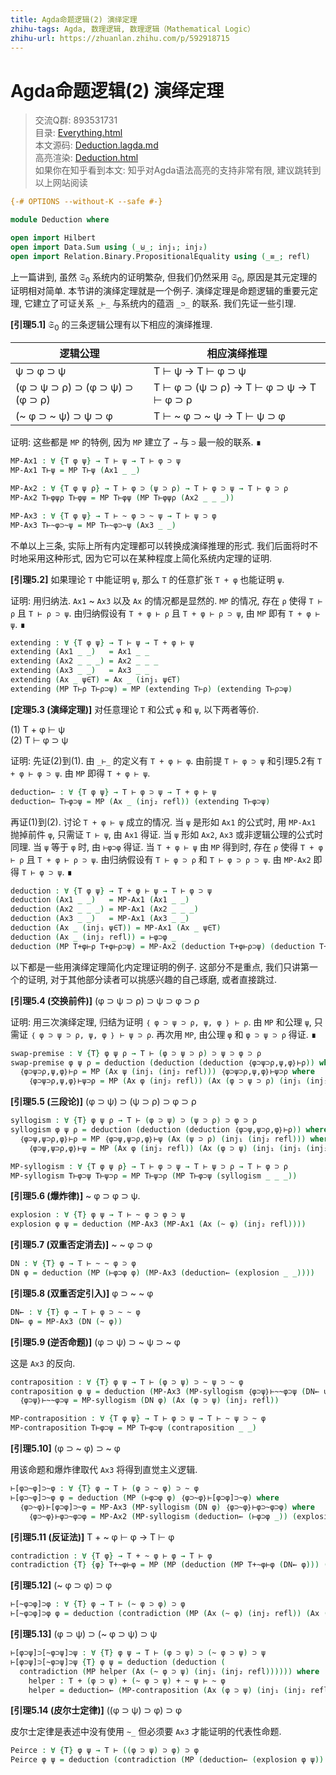 ```yaml
---
title: Agda命题逻辑(2) 演绎定理
zhihu-tags: Agda, 数理逻辑, 数理逻辑（Mathematical Logic）
zhihu-url: https://zhuanlan.zhihu.com/p/592918715
---
```


# Agda命题逻辑(2) 演绎定理

> 交流Q群: 893531731  
> 目录: [Everything.html](https://choukh.github.io/HilbertSystem/Everything.html)  
> 本文源码: [Deduction.lagda.md](https://github.com/choukh/HilbertSystem/blob/main/src/Deduction.lagda.md)  
> 高亮渲染: [Deduction.html](https://choukh.github.io/HilbertSystem/Deduction.html)  
> 如果你在知乎看到本文: 知乎对Agda语法高亮的支持非常有限, 建议跳转到以上网站阅读  

```agda
{-# OPTIONS --without-K --safe #-}

module Deduction where

open import Hilbert
open import Data.Sum using (_⊎_; inj₁; inj₂)
open import Relation.Binary.PropositionalEquality using (_≡_; refl)
```

上一篇讲到, 虽然 $\mathfrak{S}_0$ 系统内的证明繁杂, 但我们仍然采用 $\mathfrak{S}_0$, 原因是其元定理的证明相对简单. 本节讲的演绎定理就是一个例子. 演绎定理是命题逻辑的重要元定理, 它建立了可证关系 `_⊢_` 与系统内的蕴涵 `_⊃_` 的联系. 我们先证一些引理.

**[引理5.1]** $\mathfrak{S}_0$ 的三条逻辑公理有以下相应的演绎推理.

|逻辑公理|相应演绎推理|
|-------|----------|
|ψ ⊃ φ ⊃ ψ|T ⊢ ψ → T ⊢ φ ⊃ ψ|
|(φ ⊃ ψ ⊃ ρ) ⊃ (φ ⊃ ψ) ⊃ (φ ⊃ ρ)|T ⊢ φ ⊃ (ψ ⊃ ρ) → T ⊢ φ ⊃ ψ → T ⊢ φ ⊃ ρ|
|(~ φ ⊃ ~ ψ) ⊃ ψ ⊃ φ|T ⊢ ~ φ ⊃ ~ ψ → T ⊢ ψ ⊃ φ|

证明: 这些都是 `MP` 的特例, 因为 `MP` 建立了 `→` 与 `⊃` 最一般的联系. ∎

```agda
MP-Ax1 : ∀ {T φ ψ} → T ⊢ ψ → T ⊢ φ ⊃ ψ
MP-Ax1 T⊢ψ = MP T⊢ψ (Ax1 _ _)

MP-Ax2 : ∀ {T φ ψ ρ} → T ⊢ φ ⊃ (ψ ⊃ ρ) → T ⊢ φ ⊃ ψ → T ⊢ φ ⊃ ρ
MP-Ax2 T⊢φψρ T⊢φψ = MP T⊢φψ (MP T⊢φψρ (Ax2 _ _ _))

MP-Ax3 : ∀ {T φ ψ} → T ⊢ ~ φ ⊃ ~ ψ → T ⊢ ψ ⊃ φ
MP-Ax3 T⊢~φ⊃~ψ = MP T⊢~φ⊃~ψ (Ax3 _ _)
```

不单以上三条, 实际上所有内定理都可以转换成演绎推理的形式. 我们后面将时不时地采用这种形式, 因为它可以在某种程度上简化系统内定理的证明.

**[引理5.2]** 如果理论 `T` 中能证明 `ψ`, 那么 `T` 的任意扩张 `T + φ` 也能证明 `ψ`.

证明: 用归纳法. `Ax1` ~ `Ax3` 以及 `Ax` 的情况都是显然的. `MP` 的情况, 存在 `ρ` 使得 `T ⊢ ρ` 且 `T ⊢ ρ ⊃ ψ`. 由归纳假设有 `T + φ ⊢ ρ` 且 `T + φ ⊢ ρ ⊃ ψ`, 由 `MP` 即有 `T + φ ⊢ ψ`. ∎

```agda
extending : ∀ {T φ ψ} → T ⊢ ψ → T + φ ⊢ ψ
extending (Ax1 _ _)   = Ax1 _ _
extending (Ax2 _ _ _) = Ax2 _ _ _
extending (Ax3 _ _)   = Ax3 _ _
extending (Ax _ ψ∈T) = Ax _ (inj₁ ψ∈T)
extending (MP T⊢ρ T⊢ρ⊃ψ) = MP (extending T⊢ρ) (extending T⊢ρ⊃ψ)
```

**[定理5.3 (演绎定理)]** 对任意理论 `T` 和公式 `φ` 和 `ψ`, 以下两者等价.

(1) T + φ ⊢ ψ  
(2) T ⊢ φ ⊃ ψ  

证明: 先证(2)到(1). 由 `_⊢_` 的定义有 `T + φ ⊢ φ`. 由前提 `T ⊢ φ ⊃ ψ` 和引理5.2有 `T + φ ⊢ φ ⊃ ψ`. 由 `MP` 即得 `T + φ ⊢ ψ`.

```agda
deduction← : ∀ {T φ ψ} → T ⊢ φ ⊃ ψ → T + φ ⊢ ψ
deduction← T⊢φ⊃ψ = MP (Ax _ (inj₂ refl)) (extending T⊢φ⊃ψ)
```

再证(1)到(2). 讨论 `T + φ ⊢ ψ` 成立的情况. 当 `ψ` 是形如 `Ax1` 的公式时, 用 `MP-Ax1` 抛掉前件 `φ`, 只需证 `T ⊢ ψ`, 由 `Ax1` 得证. 当 `ψ` 形如 `Ax2`, `Ax3` 或非逻辑公理的公式时同理. 当 `ψ` 等于 `φ` 时, 由 `⊢φ⊃φ` 得证. 当 `T + φ ⊢ ψ` 由 `MP` 得到时, 存在 `ρ` 使得 `T + φ ⊢ ρ` 且 `T + φ ⊢ ρ ⊃ ψ`. 由归纳假设有 `T ⊢ φ ⊃ ρ` 和 `T ⊢ φ ⊃ ρ ⊃ ψ`. 由 `MP-Ax2` 即得 `T ⊢ φ ⊃ ψ`. ∎

```agda
deduction : ∀ {T φ ψ} → T + φ ⊢ ψ → T ⊢ φ ⊃ ψ
deduction (Ax1 _ _)   = MP-Ax1 (Ax1 _ _)
deduction (Ax2 _ _ _) = MP-Ax1 (Ax2 _ _ _)
deduction (Ax3 _ _)   = MP-Ax1 (Ax3 _ _)
deduction (Ax _ (inj₁ ψ∈T)) = MP-Ax1 (Ax _ ψ∈T)
deduction (Ax _ (inj₂ refl)) = ⊢φ⊃φ _
deduction (MP T+φ⊢ρ T+φ⊢ρ⊃ψ) = MP-Ax2 (deduction T+φ⊢ρ⊃ψ) (deduction T+φ⊢ρ)
```

以下都是一些用演绎定理简化内定理证明的例子. 这部分不是重点, 我们只讲第一个的证明, 对于其他部分读者可以挑感兴趣的自己琢磨, 或者直接跳过.

**[引理5.4 (交换前件)]** (φ ⊃ ψ ⊃ ρ) ⊃ ψ ⊃ φ ⊃ ρ

证明: 用三次演绎定理, 归结为证明 `｛ φ ⊃ ψ ⊃ ρ, ψ, φ ｝ ⊢ ρ`. 由 `MP` 和公理 `ψ`, 只需证 `｛ φ ⊃ ψ ⊃ ρ, ψ, φ ｝ ⊢ ψ ⊃ ρ`. 再次用 `MP`, 由公理 `φ` 和 `φ ⊃ ψ ⊃ ρ` 得证. ∎

```agda
swap-premise : ∀ {T} φ ψ ρ → T ⊢ (φ ⊃ ψ ⊃ ρ) ⊃ ψ ⊃ φ ⊃ ρ
swap-premise φ ψ ρ = deduction (deduction (deduction ｛φ⊃ψ⊃ρ,ψ,φ｝⊢ρ)) where
  ｛φ⊃ψ⊃ρ,ψ,φ｝⊢ρ = MP (Ax ψ (inj₁ (inj₂ refl))) ｛φ⊃ψ⊃ρ,ψ,φ｝⊢ψ⊃ρ where
    ｛φ⊃ψ⊃ρ,ψ,φ｝⊢ψ⊃ρ = MP (Ax φ (inj₂ refl)) (Ax (φ ⊃ ψ ⊃ ρ) (inj₁ (inj₁ (inj₂ refl))))
```

**[引理5.5 (三段论)]** (φ ⊃ ψ) ⊃ (ψ ⊃ ρ) ⊃ φ ⊃ ρ

```agda
syllogism : ∀ {T} φ ψ ρ → T ⊢ (φ ⊃ ψ) ⊃ (ψ ⊃ ρ) ⊃ φ ⊃ ρ
syllogism φ ψ ρ = deduction (deduction (deduction ｛φ⊃ψ,ψ⊃ρ,φ｝⊢ρ)) where
  ｛φ⊃ψ,ψ⊃ρ,φ｝⊢ρ = MP ｛φ⊃ψ,ψ⊃ρ,φ｝⊢ψ (Ax (ψ ⊃ ρ) (inj₁ (inj₂ refl))) where
    ｛φ⊃ψ,ψ⊃ρ,φ｝⊢ψ = MP (Ax φ (inj₂ refl)) (Ax (φ ⊃ ψ) (inj₁ (inj₁ (inj₂ refl))))

MP-syllogism : ∀ {T φ ψ ρ} → T ⊢ φ ⊃ ψ → T ⊢ ψ ⊃ ρ → T ⊢ φ ⊃ ρ
MP-syllogism T⊢φ⊃ψ T⊢ψ⊃ρ = MP T⊢ψ⊃ρ (MP T⊢φ⊃ψ (syllogism _ _ _))
```

**[引理5.6 (爆炸律)]** ~ φ ⊃ φ ⊃ ψ.

```agda
explosion : ∀ {T} φ ψ → T ⊢ ~ φ ⊃ φ ⊃ ψ
explosion φ ψ = deduction (MP-Ax3 (MP-Ax1 (Ax (~ φ) (inj₂ refl))))
```

**[引理5.7 (双重否定消去)]** ~ ~ φ ⊃ φ

```agda
DN : ∀ {T} φ → T ⊢ ~ ~ φ ⊃ φ
DN φ = deduction (MP (⊢φ⊃φ φ) (MP-Ax3 (deduction← (explosion _ _))))
```

**[引理5.8 (双重否定引入)]** φ ⊃ ~ ~ φ

```agda
DN← : ∀ {T} φ → T ⊢ φ ⊃ ~ ~ φ
DN← φ = MP-Ax3 (DN (~ φ))
```

**[引理5.9 (逆否命题)]** (φ ⊃ ψ) ⊃ ~ ψ ⊃ ~ φ

这是 `Ax3` 的反向.

```agda
contraposition : ∀ {T} φ ψ → T ⊢ (φ ⊃ ψ) ⊃ ~ ψ ⊃ ~ φ
contraposition φ ψ = deduction (MP-Ax3 (MP-syllogism ｛φ⊃ψ｝⊢~~φ⊃ψ (DN← ψ))) where
  ｛φ⊃ψ｝⊢~~φ⊃ψ = MP-syllogism (DN φ) (Ax (φ ⊃ ψ) (inj₂ refl))

MP-contraposition : ∀ {T φ ψ} → T ⊢ φ ⊃ ψ → T ⊢ ~ ψ ⊃ ~ φ
MP-contraposition T⊢φ⊃ψ = MP T⊢φ⊃ψ (contraposition _ _)
```

**[引理5.10]** (φ ⊃ ~ φ) ⊃ ~ φ

用该命题和爆炸律取代 `Ax3` 将得到直觉主义逻辑.

```agda
⊢[φ⊃~φ]⊃~φ : ∀ {T} φ → T ⊢ (φ ⊃ ~ φ) ⊃ ~ φ
⊢[φ⊃~φ]⊃~φ φ = deduction (MP (⊢φ⊃φ φ) ｛φ⊃~φ｝⊢[φ⊃φ]⊃~φ) where
  ｛φ⊃~φ｝⊢[φ⊃φ]⊃~φ = MP-Ax3 (MP-syllogism (DN φ) ｛φ⊃~φ｝⊢φ⊃~φ⊃φ) where
    ｛φ⊃~φ｝⊢φ⊃~φ⊃φ = MP-Ax2 (MP-syllogism (deduction← (⊢φ⊃φ _)) (explosion _ _)) (⊢φ⊃φ φ)
```

**[引理5.11 (反证法)]** T + ~ φ ⊢ φ → T ⊢ φ

```agda
contradiction : ∀ {T φ} → T + ~ φ ⊢ φ → T ⊢ φ
contradiction {T} {φ} T+~φ⊢φ = MP (MP (deduction (MP T+~φ⊢φ (DN← φ))) (⊢[φ⊃~φ]⊃~φ (~ φ))) (DN φ)
```

**[引理5.12]** (~ φ ⊃ φ) ⊃ φ

```agda
⊢[~φ⊃φ]⊃φ : ∀ {T} φ → T ⊢ (~ φ ⊃ φ) ⊃ φ
⊢[~φ⊃φ]⊃φ φ = deduction (contradiction (MP (Ax (~ φ) (inj₂ refl)) (Ax (~ φ ⊃ φ) (inj₁ (inj₂ refl)))))
```

**[引理5.13]** (φ ⊃ ψ) ⊃ (~ φ ⊃ ψ) ⊃ ψ

```agda
⊢[φ⊃ψ]⊃[~φ⊃ψ]⊃ψ : ∀ {T} φ ψ → T ⊢ (φ ⊃ ψ) ⊃ (~ φ ⊃ ψ) ⊃ ψ
⊢[φ⊃ψ]⊃[~φ⊃ψ]⊃ψ {T} φ ψ = deduction (deduction (
  contradiction (MP helper (Ax (~ φ ⊃ ψ) (inj₁ (inj₂ refl)))))) where
    helper : T + (φ ⊃ ψ) + (~ φ ⊃ ψ) + ~ ψ ⊢ ~ φ
    helper = deduction← (MP-contraposition (Ax (φ ⊃ ψ) (inj₁ (inj₂ refl))))
```

**[引理5.14 (皮尔士定律)]** ((φ ⊃ ψ) ⊃ φ) ⊃ φ

皮尔士定律是表述中没有使用 `~_` 但必须要 `Ax3` 才能证明的代表性命题.

```agda
Peirce : ∀ {T} φ ψ → T ⊢ ((φ ⊃ ψ) ⊃ φ) ⊃ φ
Peirce φ ψ = deduction (contradiction (MP (deduction← (explosion φ ψ)) (Ax ((φ ⊃ ψ) ⊃ φ) (inj₁ (inj₂ refl)))))
```
